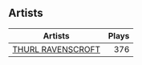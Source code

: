 ## Artists
Artists | Plays 
----- | -----: 
[THURL RAVENSCROFT](/artists/thurl-ravenscroft-89607) | 376

